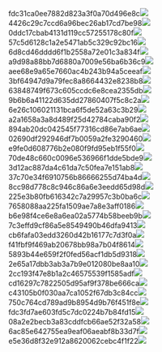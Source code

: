 fdc31ca0ee7882d823a3f0a70d496e8c<img  src="https://img.alicdn.com/bao/uploaded/i3/2639837995/TB2me9npIj_B1NjSZFHXXaDWpXa_!!2639837995.jpg_160x160.jpg">
4426c29c7ccd6a96bec26ab17cd7be98<img  src="https://img.alicdn.com/bao/uploaded/i4/2639837995/O1CN0128vl03pVszyGMqJ_!!2639837995.jpg_160x160.jpg">
0ddc17cbab4131d119cc57255178c80f<img  src="https://img.alicdn.com/bao/uploaded/i1/2639837995/O1CN0128vl0KHRyAexEmp_!!2639837995.jpg_160x160.jpg">
57c5d6128c1a2e5471ab5c329c92bc16<img  src="https://img.alicdn.com/bao/uploaded/i3/2639837995/O1CN0128vl0EHQKbxN3lK_!!2639837995.jpg_160x160.jpg">
6d8cd46dddd6f1b2558a72e01c3a834f<img  src="https://img.alicdn.com/bao/uploaded/i2/2639837995/O1CN0128vl0Ih2dy6u3Fm_!!2639837995.jpg_160x160.jpg">
a9d98a88bb7d6880a7009e56ba6b36c9<img  src="https://img.alicdn.com/bao/uploaded/i2/2639837995/TB2mEA3prZnBKNjSZFGXXbt3FXa_!!2639837995.jpg_160x160.jpg">
aee68e9a65e7660ac4b243b94a5ceeaf<img  src="https://img.alicdn.com/bao/uploaded/i3/2639837995/TB2Z4ECncj_B1NjSZFHXXaDWpXa_!!2639837995.jpg_160x160.jpg">
3bf64947d9a79fec8a8664432e8238b8<img  src="https://img.alicdn.com/bao/uploaded/i4/2639837995/O1CN0128vl0crlIuBjuDl_!!2639837995.jpg_160x160.jpg">
63848749f673c605ccdc6e8cea2355db<img  src="https://img.alicdn.com/bao/uploaded/i1/2639837995/O1CN0128vl0Y8l0ANbkeI_!!2639837995.jpg_160x160.jpg">
9b6b6a41122d635dd27860407f5c8c2a<img  src="https://img.alicdn.com/bao/uploaded/i4/2639837995/O1CN0128vl0WN9kjPa3ZD_!!2639837995.jpg_160x160.jpg">
6e26c106021131bca6f5de52a63c3b29<img  src="https://img.alicdn.com/bao/uploaded/i3/2639837995/O1CN0128vl01xAQZlViQ5_!!2639837995.jpg_160x160.jpg">
a2a1658a3a8d489f25d42784caba90f2<img  src="https://img.alicdn.com/bao/uploaded/i4/2639837995/O1CN0128vl0FocLMl3t6j_!!2639837995.jpg_160x160.jpg">
894ab20dc042545f77316cd86e7ab6ae<img  src="https://img.alicdn.com/imgextra/i4/2639837995/O1CN0128vl0jjUmbkgCdT_!!2639837995.jpg">
02690df292946df7b0059a2fe3290460<img  src="https://img.alicdn.com/imgextra/i3/2639837995/O1CN0128vl0h3QsBUBxgS_!!2639837995.jpg">
e9fe0d608776b2e080f9fd95eb1f55f0<img  src="https://img.alicdn.com/imgextra/i2/2639837995/O1CN0128vl0jURfld3ZoH_!!2639837995.jpg">
70de48c660c0096e536966f1dde5bde9<img  src="https://img.alicdn.com/imgextra/i3/2639837995/O1CN0128vl0h3QTFnLEkY_!!2639837995.jpg">
3d12ac887da4c61da7c50fea7e151ab8<img  src="https://img.alicdn.com/imgextra/i4/2639837995/O1CN0128vl0hsIaWQhJ5v_!!2639837995.jpg">
37c70e34f6910756b86666255d74ba4d<img  src="https://img.alicdn.com/imgextra/i2/2639837995/O1CN0128vl0kKeJ0r9PGo_!!2639837995.jpg">
8cc98d778c8c946c86a6e3eedd65d98d<img  src="https://img.alicdn.com/imgextra/i4/2639837995/O1CN0128vl0jUJslLCls8_!!2639837995.jpg">
225e3b80fb616342c7a29957c3b0ba6c<img  src="https://img.alicdn.com/imgextra/i2/2639837995/O1CN0128vl0jULURgyMb0_!!2639837995.jpg">
7658088aa225fa1509ae7a8e3aff0186<img  src="https://img.alicdn.com/imgextra/i4/2639837995/O1CN0128vl0j9s7fJkFSv_!!2639837995.jpg">
b6e98f4ce6e8a6ea02a5774b58beeb9b<img  src="https://img.alicdn.com/imgextra/i1/2639837995/O1CN0128vl0jCcslEYvtk_!!2639837995.jpg">
7c3effd9cf86a5e8549490b46dfa9413<img  src="https://img.alicdn.com/imgextra/i4/2639837995/O1CN0128vl0kKg3674GSu_!!2639837995.jpg">
cb6fafa03edd3260d42b16177c7d3f0a<img  src="https://img.alicdn.com/imgextra/i3/2639837995/O1CN0128vl0kWyy48yU7M_!!2639837995.jpg">
f41fbf9f469ab20678bb98a7b04f8614<img  src="https://img.alicdn.com/imgextra/i2/2639837995/O1CN0128vl0k8vuGmgXiK_!!2639837995.jpg">
5893b44e659f2f0fed56acf1db5d9318<img  src="https://img.alicdn.com/imgextra/i4/2639837995/O1CN0128vl0iyPMPUcAcl_!!2639837995.jpg">
2e65a17dbb3ab3a7b9e012080be8aa10<img  src="https://img.alicdn.com/imgextra/i3/2639837995/O1CN0128vl0hQZL3IKHGI_!!2639837995.jpg">
2cc193f47e8b1a2c46575539f1585adf<img  src="https://img.alicdn.com/imgextra/i2/2639837995/O1CN0128vl0jjVO1Uxk0j_!!2639837995.jpg">
cd16297c7822505d95af9f378be666ca<img  src="https://img.alicdn.com/imgextra/i4/2639837995/O1CN0128vl0jjWK8Zlgvo_!!2639837995.jpg">
c43105b0f030aa7ca1052f67db3c84cc<img  src="https://img.alicdn.com/imgextra/i1/2639837995/O1CN0128vl0iyQpsoAT2C_!!2639837995.jpg">
750c764cd789ad9b8954d9b76f451f8e<img  src="https://img.alicdn.com/imgextra/i3/2639837995/O1CN0128vl0jCcwurGuVa_!!2639837995.jpg">
fdc3fd7ae603fd5c7dc0224b7b84fd15<img  src="https://img.alicdn.com/imgextra/i3/2639837995/O1CN0128vl0k8xaBZYisg_!!2639837995.jpg">
08a2e2becb3a83cddfcb66ae52f32a58<img  src="https://img.alicdn.com/imgextra/i3/2639837995/O1CN0128vl0kWxYpoYBT2_!!2639837995.jpg">
6ac85e642755ea9eaf06aeabf8b33d7f<img  src="https://img.alicdn.com/imgextra/i1/2639837995/O1CN0128vl0jUSwm3Ysdt_!!2639837995.jpg">
e5e36d8f32e912a8620062cebc4f1f22<img  src="https://img.alicdn.com/imgextra/i4/2639837995/O1CN0128vl0iyQ69iq6mD_!!2639837995.jpg">
